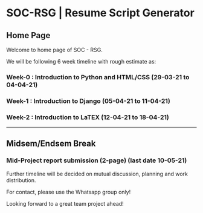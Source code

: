 # SOC-RSG | Resume Script Generator

## Home Page

Welcome to home page of SOC - RSG.

We will be following 6 week timeline with rough estimate as:

### Week-0 : Introduction to Python and HTML/CSS (29-03-21 to 04-04-21)
### Week-1 : Introduction to Django (05-04-21 to 11-04-21)
### Week-2 : Introduction to LaTEX  (12-04-21 to 18-04-21)

--- 
Midsem/Endsem Break 
---

### Mid-Project report submission (2-page) (last date 10-05-21)

Further timeline will be decided on mutual discussion, planning and work distribution.

For contact, please use the Whatsapp group only!

Looking forward to a great team project ahead! 



